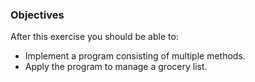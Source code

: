 <!-- { ids:[76], language:'Ruby', type:'workshop', order: 3, name:'Grocery List', description:'Create a program to manage a grocery list.' }-->

### Objectives

After this exercise you should be able to:

- Implement a program consisting of multiple methods.
- Apply the program to manage a grocery list.
